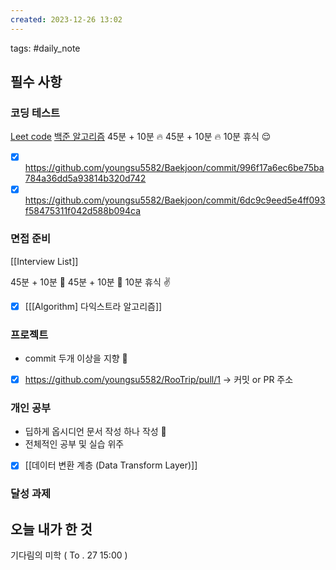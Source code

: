 ```yaml
---  
created: 2023-12-26 13:02  
---  
```

tags: #daily_note  
  
## 필수 사항
### 코딩 테스트
[Leet code](https://leetcode.com/problemset/algorithms/?difficulty=MEDIUM&page=1&status=NOT_STARTED)
[백준 알고리즘](https://devjeong.com/algorithm/algorithm-1/#%EC%BD%94%EB%94%A9-%ED%85%8C%EC%8A%A4%ED%8A%B8-%EB%8C%80%EB%B9%84-%EB%B0%B1%EC%A4%80-%EB%AC%B8%EC%A0%9C-%EC%B6%94%EC%B2%9C) 
45분 + 10분 🔥
45분 + 10분 🔥
10분 휴식 😌
- [x] https://github.com/youngsu5582/Baekjoon/commit/996f17a6ec6be75ba784a36dd5a93814b320d742
- [x] https://github.com/youngsu5582/Baekjoon/commit/6dc9c9eed5e4ff093f58475311f042d588b094ca

### 면접 준비
[[Interview List]]

45분 + 10분 🔎
45분 + 10분 🔎
10분 휴식 ✌️
- [x] [[[Algorithm] 다익스트라 알고리즘]]

### 프로젝트
- commit 두개 이상을 지향 🤟
- [x] https://github.com/youngsu5582/RooTrip/pull/1
-> 커밋 or PR 주소

### 개인 공부
- 딥하게 옵시디언 문서 작성 하나 작성 🧐
- 전체적인 공부 및 실습 위주
- [x] [[데이터 변환 계층 (Data Transform Layer)]]

### 달성 과제

## 오늘 내가 한 것

기다림의 미학 ( To . 27 15:00 )